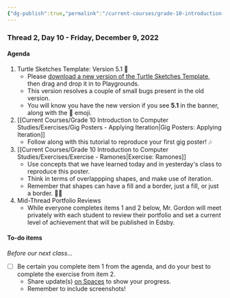 ```yaml
---
{"dg-publish":true,"permalink":"/current-courses/grade-10-introduction-to-computer-studies/section-1/thread-2/day-10/","dgHomeLink":false}
---
```


### Thread 2, Day 10 - Friday, December 9, 2022
#### Agenda

1. Turtle Sketches Template: Version 5.1 🎸
	- Please [download a new version of the Turtle Sketches Template](https://www.icloud.com/iclouddrive/056s04aZ5PGT9qasJSphxOUXA#Turtle_Sketches_Template_-_v5-1), then drag and drop it in to Playgrounds.
	- This version resolves a couple of small bugs present in the old version.
	- You will know you have the new version if you see **5.1** in the banner, along with the 🎸 emoji.
2. [[Current Courses/Grade 10 Introduction to Computer Studies/Exercises/Gig Posters - Applying Iteration|Gig Posters: Applying Iteration]]
	- Follow along with this tutorial to reproduce your first gig poster! 🎶
3. [[Current Courses/Grade 10 Introduction to Computer Studies/Exercises/Exercise - Ramones|Exercise: Ramones]]
	- Use concepts that we have learned today and in yesterday's class to reproduce this poster.
	- Think in terms of overlappping shapes, and make use of iteration.
	- Remember that shapes can have a fill and a border, just a fill, or just a border. 👍🏼
4. Mid-Thread Portfolio Reviews
	- While everyone completes items 1 and 2 below, Mr. Gordon will meet privately with each student to review their portfolio and set a current level of achievement that will be published in Edsby.

#### To-do items
*Before our next class...*

- [ ] Be certain you complete item 1 from the agenda, and do your best to complete the exercise from item 2.
	- Share update(s) [on Spaces](https://ca.spacesedu.com/) to show your progress.
	- Remember to include screenshots!